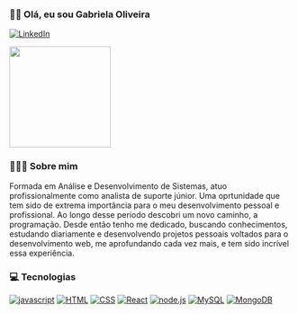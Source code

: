 ### 👩🏻 Olá, eu sou Gabriela Oliveira

[![LinkedIn](https://img.shields.io/badge/LinkedIn-0077B5?style=for-the-badge&logo=linkedin&logoColor=white)](https://www.linkedin.com/mwlite/in/gabrielaoliveirar/)

<div>
<img height="180em" src="https://github-readme-stats.vercel.app/api?username=gabrielaoliveirar&show_icons=true&theme=buefy"/>
<div>

### 👩🏻‍💻 Sobre mim

Formada em Análise e Desenvolvimento de Sistemas, atuo profissionalmente como analista de suporte júnior.
Uma oprtunidade que tem sido de extrema importância para o meu desenvolvimento pessoal e profissional.
Ao longo desse período descobri um novo caminho, a programação. Desde então tenho me dedicado, buscando conhecimentos, estudando diariamente e desenvolvendo projetos pessoais voltados para o desenvolvimento web, me aprofundando cada vez mais, e tem sido incrível essa experiência.

### 💻 Tecnologias

[![javascript](https://img.shields.io/badge/JavaScript-F7DF1E?style=for-the-badge&logo=javascript&logoColor=black)]()  [![HTML](https://img.shields.io/badge/HTML5-E34F26?style=for-the-badge&logo=html5&logoColor=white)]()  [![CSS](https://img.shields.io/badge/CSS3-1572B6?style=for-the-badge&logo=css3&logoColor=white)]()  [![React](https://img.shields.io/badge/React-20232A?style=for-the-badge&logo=react&logoColor=61DAFB)]()  [![node.js](https://img.shields.io/badge/Node.js-43853D?style=for-the-badge&logo=node.js&logoColor=white)]()  [![MySQL](https://img.shields.io/badge/MySQL-00000F?style=for-the-badge&logo=mysql&logoColor=white)]()  [![MongoDB](https://img.shields.io/badge/MongoDB-4EA94B?style=for-the-badge&logo=mongodb&logoColor=white)]()
